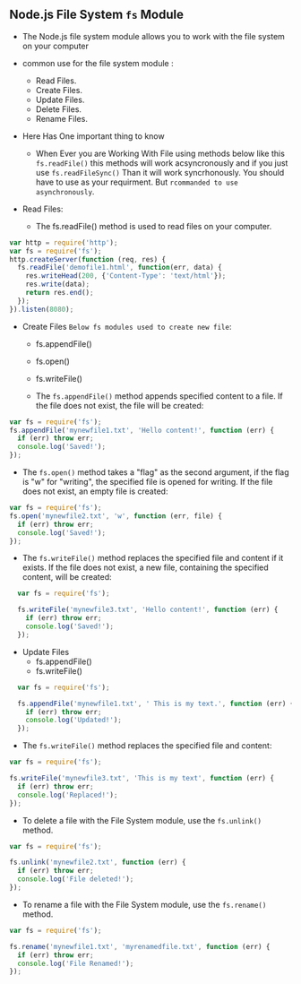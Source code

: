 ## Node.js File System `fs` Module

- The Node.js file system module allows you to work with the file system on your computer

- common use for the file system module : 
  - Read Files.
  - Create Files.
  - Update Files.
  - Delete Files. 
  - Rename Files.

- Here Has One important thing to know 
  - When Ever you are Working With File using methods below like this `fs.readFile()` this methods will work acsyncronously and if you just use `fs.readFileSync()` Than it will work syncrhonously. You should have to use as your requirment. But `rcommanded to use asynchronously`. 

- Read Files: 
  - The fs.readFile() method is used to read files on your computer.

```js
var http = require('http');
var fs = require('fs');
http.createServer(function (req, res) {
  fs.readFile('demofile1.html', function(err, data) {
    res.writeHead(200, {'Content-Type': 'text/html'});
    res.write(data);
    return res.end();
  });
}).listen(8080);
```

- Create Files `Below fs modules used to create new file`: 
  - fs.appendFile()
  - fs.open()
  - fs.writeFile()

  - The `fs.appendFile()` method appends specified content to a file. If the file does not exist, the file will be created:

```js
var fs = require('fs');
fs.appendFile('mynewfile1.txt', 'Hello content!', function (err) {
  if (err) throw err;
  console.log('Saved!');
});
```

  - The `fs.open()` method takes a "flag" as the second argument, if the flag is "w" for "writing", the specified file is opened for writing. If the file does not exist, an empty file is created:

```js
var fs = require('fs');
fs.open('mynewfile2.txt', 'w', function (err, file) {
  if (err) throw err;
  console.log('Saved!');
});
```
  - The `fs.writeFile()` method replaces the specified file and content if it exists. If the file does not exist, a new file, containing the specified content, will be created:

```js
  var fs = require('fs');

  fs.writeFile('mynewfile3.txt', 'Hello content!', function (err) {
    if (err) throw err;
    console.log('Saved!');
  });
```

- Update Files
  - fs.appendFile()
  - fs.writeFile()  

```js
  var fs = require('fs');

  fs.appendFile('mynewfile1.txt', ' This is my text.', function (err) {
    if (err) throw err;
    console.log('Updated!');
  });
```

- The `fs.writeFile()` method replaces the specified file and content:
```js
var fs = require('fs');

fs.writeFile('mynewfile3.txt', 'This is my text', function (err) {
  if (err) throw err;
  console.log('Replaced!');
});
```

- To delete a file with the File System module,  use the `fs.unlink()` method.

```js
var fs = require('fs');

fs.unlink('mynewfile2.txt', function (err) {
  if (err) throw err;
  console.log('File deleted!');
});
```



- To rename a file with the File System module,  use the `fs.rename()` method.


```js
var fs = require('fs');

fs.rename('mynewfile1.txt', 'myrenamedfile.txt', function (err) {
  if (err) throw err;
  console.log('File Renamed!');
});
```
